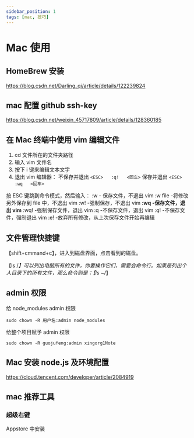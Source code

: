 ```yaml
---
sidebar_position: 1
tags: [mac, 技巧]
---
```


# Mac 使用

## HomeBrew 安装

https://blog.csdn.net/Darling_qi/article/details/122239824

## mac 配置 github ssh-key

https://blog.csdn.net/weixin_45717809/article/details/128360185

## 在 Mac 终端中使用 vim 编辑文件

1. cd 文件所在的文件夹路径
2. 输入 vim 文件名
3. 按下 i 键来编辑文本文字
4. 退出 vim 编辑器：
   不保存并退出 `<ESC>   :q!   <回车>`
   保存并退出 `<ESC>   :wq   <回车>`

按 ESC 键跳到命令模式，然后输入：
:w - 保存文件，不退出 vim
:w file -将修改另外保存到 file 中，不退出 vim
:w! -强制保存，不退出 vim
**:wq -保存文件，退出 vim**
:wq! -强制保存文件，退出 vim
:q -不保存文件，退出 vim
:q! -不保存文件，强制退出 vim
:e! -放弃所有修改，从上次保存文件开始再编辑

## 文件管理快捷键

【shift+cmmand+c】，进入到磁盘界面，点击看到的磁盘。

【ls /_】可以列出电脑所有的文件，你要操作它们，需要会命令行。如果是列出个人目录下的所有文件，那么命令则是：【ls ~/_】

## admin 权限

给 node_modules admin 权限

```
sudo chown -R 用户名:admin node_modules
```

给整个项目赋予 admin 权限

```
sudo chown -R guojufeng:admin xingorg1Note
```

## Mac 安装 node.js 及环境配置

https://cloud.tencent.com/developer/article/2084919

## mac 推荐工具

### 超级右键

Appstore 中安装
